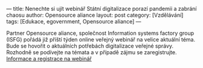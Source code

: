 —
title: Nenechte si ujít webinář Státní digitalizace porazí pandemii a zabrání chaosu
author: Opensource aliance
layout: post
category: [Vzdělávání]
tags: [Edukace, egovernment, Opensource aliance]
—

Partner Opensource aliance, společnost Information systems factory group (ISFG) pořádá již příští týden online veřejný webinář na velice aktuální téma. Bude se hovořit o aktuálních potřebách digitalizace veřejné správy. Rozhodně se podívejte na témata a v případě zájmu se zaregistrujte. [Informace a registrace na webinář](https://www.isfgroup.cz/cz/webinar/)